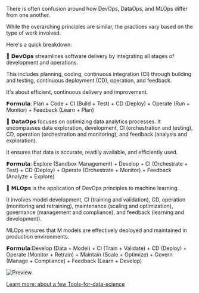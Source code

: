 There is often confusion around how DevOps, DataOps, and MLOps differ from one another.

While the overarching principles are similar, the practices vary based on the type of work involved.

Here's a quick breakdown:

🔴 𝗗𝗲𝘃𝗢𝗽𝘀 streamlines software delivery by integrating all stages of development and operations.

This includes planning, coding, continuous integration (CI) through building and testing, continuous deployment (CD), operation, and feedback.

It's about efficient, continuous delivery and improvement.

𝗙𝗼𝗿𝗺𝘂𝗹𝗮: Plan + Code + CI (Build + Test) + CD (Deploy) + Operate (Run +
Monitor) + Feedback (Learn + Plan)

🔶 𝗗𝗮𝘁𝗮𝗢𝗽𝘀 focuses on optimizing data analytics processes. It encompasses data exploration, development, Cl (orchestration and testing), CD, operation (orchestration and monitoring), and feedback (analysis and exploration).

It ensures that data is accurate, readily available, and efficiently used.

𝗙𝗼𝗿𝗺𝘂𝗹𝗮: Explore (Sandbox Management) + Develop + Cl (Orchestrate + Test) +
CD (Deploy) + Operate (Orchestrate + Monitor) + Feedback (Analyze + Explore)

🔷 𝗠𝗟𝗢𝗽𝘀 is the application of DevOps principles to machine learning.

It involves model development, Cl (training and validation), CD, operation (monitoring and retraining), maintenance (scaling and optimization), governance (management and compliance), and feedback (learning and development).

MLOps ensures that M models are effectively deployed and maintained in production environments.

𝗙𝗼𝗿𝗺𝘂𝗹𝗮:Develop (Data + Model) + Cl (Train + Validate) + CD (Deploy) +
Operate (Monitor + Retrain) + Maintain (Scale + Optimize) + Govern (Manage +
Compliance) + Feedback (Learn + Develop)


![Preview](https://github.com/patbi/100_Days_of_Data_Engineering_ML_AI/blob/main/Module_13_Data_science/DevOps_DataOps_MLOps_differ.gif)


[Learn more: about a few Tools-for-data-science](https://learn.thenavigo.com/post/a-few-tools-for-data-science-with-python)